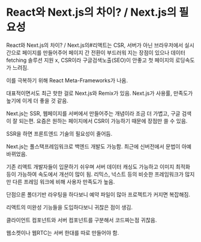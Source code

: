 # React와 Next.js의 차이? / Next.js의 필요성

React와 Next.js의 차이? / Next.js의#리액트는 CSR, 서버가 아닌 브라우저에서 실시간으로 페이지를 만들어주어 페이지 간 전환이 부드러워 지는 장점이 있으나 데이터 fetching 솔루션 지원 x, CSR이라 구글검색노출(SEO)이 안좋고 첫 페이지의 로딩속도가 느려짐.

이를 극복하기 위해 React Meta-Frameworks가 나옴.

대표적이면서도 최근 핫한 걸로 Next.js와 Remix가 있음. Next.js가 사용률, 만족도가 높기에 이게 더 좋을 것 같음.

Next.js는 SSR, 웹페이지를 서버에서 만들어주는 개념이라 조금 더 가볍고, 구글 검색이 잘 되는편. 요즘은 원하는 페이지에서 CSR이 가능하기 때문에 장점만 쓸 수 있음.

SSR을 하면 프론트엔드 기술의 필요성이 줄어듬.

Next.js는 풀스택프레임워크로 백엔드 개발도 가능함. 최근에 신버전에서 문법이 아예 바뀌었음. 

기존 리액트 개발자들이 입문하기 쉬우며 서버 데이터 캐싱도 가능하고 이미지 최적화 등이 가능하여 속도에서 개선이 많이 됨. 리믹스, 넉스트 등의 비슷한 프레임워크가 많지만 다른 프레임 워크에 비해 사용자 만족도가 높음.

단점으론 폴더기반 라우팅을 하다보니 예약 파일이 많아 프로젝트가 커지면 복잡해짐.

리액트의 미완성 기능들을 도입하다보니 귀찮은 점이 생김.

클라이언트 컴포넌트와 서버 컴포넌트를 구분해서 코드짜는점 귀찮음.

웹소켓이나 웹RTC는 서버 한대를 따로 만들어야 함.
